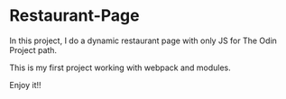 # Restaurant-Page

In this project, I do a dynamic restaurant page with only JS for The Odin Project path. 

This is my first project working with webpack and modules. 

Enjoy it!!